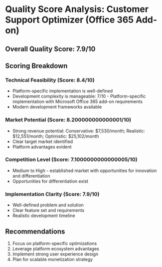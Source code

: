 # Quality Score Analysis: Customer Support Optimizer (Office 365 Add-on)

## Overall Quality Score: 7.9/10

## Scoring Breakdown

### Technical Feasibility (Score: 8.4/10)
- Platform-specific implementation is well-defined
- Development complexity is manageable: 7/10 - Platform-specific implementation with Microsoft Office 365 add-on requirements
- Modern development frameworks available

### Market Potential (Score: 8.200000000000001/10)
- Strong revenue potential: Conservative: $7,530/month; Realistic: $12,551/month; Optimistic: $25,102/month
- Clear target market identified
- Platform advantages evident

### Competition Level (Score: 7.1000000000000005/10)
- Medium to High - established market with opportunities for innovation and differentiation
- Opportunities for differentiation exist

### Implementation Clarity (Score: 7.9/10)
- Well-defined problem and solution
- Clear feature set and requirements
- Realistic development timeline

## Recommendations
1. Focus on platform-specific optimizations
2. Leverage platform ecosystem advantages  
3. Implement strong user experience design
4. Plan for scalable monetization strategy
